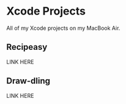 # Xcode Projects
 All of my Xcode projects on my MacBook Air.
## Recipeasy
 LINK HERE
## Draw-dling
 LINK HERE
